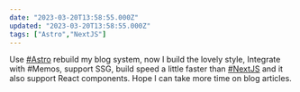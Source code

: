 ```yaml
---
date: "2023-03-20T13:58:55.000Z"
updated: "2023-03-20T13:58:55.000Z"
tags: ["Astro","NextJS"]
---
```


Use [#Astro](/tags/Astro) rebuild my blog system, now I build the lovely style, Integrate with #Memos, support SSG, build speed a little faster than [#NextJS](/tags/NextJS) and it also support React components. Hope I can take more time on blog articles.
